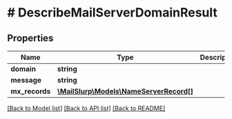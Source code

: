 # # DescribeMailServerDomainResult

## Properties

Name | Type | Description | Notes
------------ | ------------- | ------------- | -------------
**domain** | **string** |  | 
**message** | **string** |  | [optional] 
**mx_records** | [**\MailSlurp\Models\NameServerRecord[]**](NameServerRecord.md) |  | 

[[Back to Model list]](../../README.md#documentation-for-models) [[Back to API list]](../../README.md#documentation-for-api-endpoints) [[Back to README]](../../README.md)


